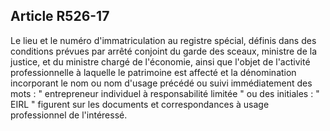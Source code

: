 Article R526-17
----
Le lieu et le numéro d'immatriculation au registre spécial, définis dans des
conditions prévues par arrêté conjoint du garde des sceaux, ministre de la
justice, et du ministre chargé de l'économie, ainsi que l'objet de l'activité
professionnelle à laquelle le patrimoine est affecté et la dénomination
incorporant le nom ou nom d'usage précédé ou suivi immédiatement des mots : "
entrepreneur individuel à responsabilité limitée " ou des initiales : " EIRL "
figurent sur les documents et correspondances à usage professionnel de
l'intéressé.
